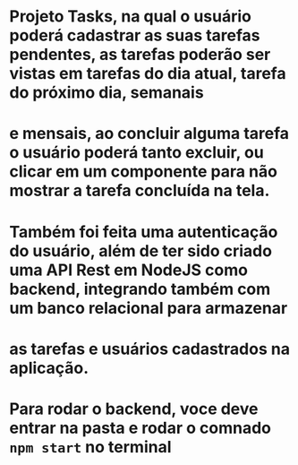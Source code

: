 # Projeto Tasks, na qual o usuário poderá cadastrar as suas tarefas pendentes, as tarefas poderão ser vistas em tarefas do dia atual, tarefa do próximo dia, semanais
# e mensais, ao concluir alguma tarefa o usuário poderá tanto excluir, ou clicar em um componente para não mostrar a tarefa concluída na tela.
# Também foi feita uma autenticação do usuário, além de ter sido criado uma API Rest em NodeJS como backend, integrando também com um banco relacional para armazenar
# as tarefas e usuários cadastrados na aplicação.
# Para rodar o backend, voce deve entrar na pasta e rodar o comnado `npm start` no terminal 
